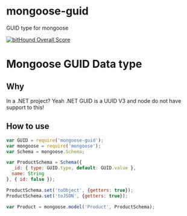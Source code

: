 # mongoose-guid
GUID type for mongoose

[![bitHound Overall Score](https://www.bithound.io/github/houstondapaz/mongoose-guid/badges/score.svg)](https://www.bithound.io/github/houstondapaz/mongoose-guid)
# Mongoose GUID Data type

## Why
In a .NET project? Yeah .NET GUID is a UUID V3 and node do not have support to this!

## How to use

```JavaScript
var GUID = require('mongoose-guid');
var mongoose = require('mongoose');
var Schema = mongoose.Schema;

var ProductSchema = Schema({
  _id: { type: GUID.type, default: GUID.value },
  name: String
}, { id: false });

ProductSchema.set('toObject', {getters: true});
ProductSchema.set('toJSON', {getters: true});

var Product = mongoose.model('Product', ProductSchema);


```

```
